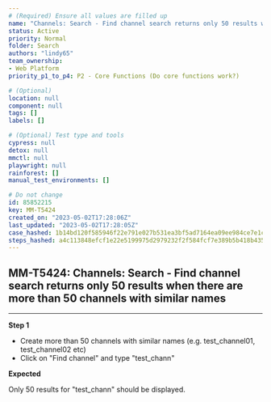 ```yaml
---
# (Required) Ensure all values are filled up
name: "Channels: Search - Find channel search returns only 50 results when there are more than 50 channels with similar names"
status: Active
priority: Normal
folder: Search
authors: "lindy65"
team_ownership: 
- Web Platform
priority_p1_to_p4: P2 - Core Functions (Do core functions work?)

# (Optional)
location: null
component: null
tags: []
labels: []

# (Optional) Test type and tools
cypress: null
detox: null
mmctl: null
playwright: null
rainforest: []
manual_test_environments: []

# Do not change
id: 85852215
key: MM-T5424
created_on: "2023-05-02T17:28:06Z"
last_updated: "2023-05-02T17:28:05Z"
case_hashed: 1b14bd120f585946f22e791e027b531ea3bf5ad7164ea09ee984ce7e1c6f50f9afcc88f2995bd305adbad0a93e0c6dc2
steps_hashed: a4c113848efcf1e22e5199975d2979232f2f584fcf7e389b5b418b4350409e71678f4b8bbbd086a344a63774eb8d446c
---
```


<!-- (Auto-generated) Based on frontmatter's "key" and "name" -->

## MM-T5424: Channels: Search - Find channel search returns only 50 results when there are more than 50 channels with similar names

---

**Step 1**

- Create more than 50 channels with similar names (e.g. test\_channel01, test\_channel02 etc)
- Click on "Find channel" and type "test\_chann"

**Expected**

Only 50 results for "test\_chann" should be displayed.
